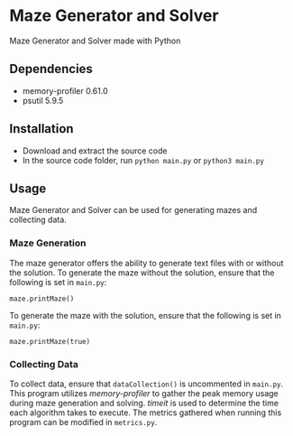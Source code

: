 # Maze Generator and Solver
Maze Generator and Solver made with Python

## Dependencies
+ memory-profiler 0.61.0
+ psutil          5.9.5

## Installation
+ Download and extract the source code
+ In the source code folder, run `python main.py` or `python3 main.py`

## Usage
Maze Generator and Solver can be used for generating mazes and collecting data. 

### Maze Generation
The maze generator offers the ability to generate text files with or without the solution. To generate the maze without the solution, ensure that the following is set in `main.py`:
```
maze.printMaze()
```
To generate the maze with the solution, ensure that the following is set in `main.py`:
```
maze.printMaze(true)
```

### Collecting Data
To collect data, ensure that `dataCollection()` is uncommented in `main.py`. This program utilizes *memory-profiler* to gather the peak memory usage during maze generation and solving. *timeit* is used to determine the time each algorithm takes to execute. The metrics gathered when running this program can be modified in `metrics.py`.
